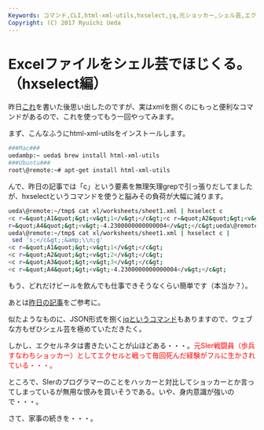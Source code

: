 ```yaml
---
Keywords: コマンド,CLI,html-xml-utils,hxselect,jq,元ショッカー,シェル芸,エクシェル芸
Copyright: (C) 2017 Ryuichi Ueda
---
```


# Excelファイルをシェル芸でほじくる。（hxselect編）
昨日<a href="http://blog.ueda.asia/?p=2398" title="Excelファイルをシェル芸でほじくる。ただしエクセル方眼紙は後日ということで。" target="_blank">これ</a>を書いた後思い出したのですが、実はxmlを捌くのにもっと便利なコマンドがあるので、これを使ってもう一回やってみます。



まず、こんなふうにhtml-xml-utilsをインストールします。
```bash
###Mac###
uedambp:~ ueda$ brew install html-xml-utils
###Ubuntu###
root\@remote:~# apt-get install html-xml-utils
```

<!--more-->

んで、昨日の記事では「c」という要素を無理矢理grepで引っ張りだしてましたが、hxselectというコマンドを使うと脳みその負荷が大幅に減ります。
```bash
ueda\@remote:~/tmp$ cat xl/worksheets/sheet1.xml | hxselect c
<c r=&quot;A1&quot;&gt;<v&gt;1</v&gt;</c&gt;<c r=&quot;A2&quot;&gt;<v&gt;2</v&gt;</c&gt;<c r=&quot;A3&quot;&gt;<v&gt;3</v&gt;</c&gt;<c 
r=&quot;A4&quot;&gt;<v&gt;-4.2300000000000004</v&gt;</c&gt;ueda\@remote:~/tmp$
ueda\@remote:~/tmp$ cat xl/worksheets/sheet1.xml | hxselect c |
 sed 's;</c&gt;;&amp;\\n;g'
<c r=&quot;A1&quot;&gt;<v&gt;1</v&gt;</c&gt;
<c r=&quot;A2&quot;&gt;<v&gt;2</v&gt;</c&gt;
<c r=&quot;A3&quot;&gt;<v&gt;3</v&gt;</c&gt;
<c r=&quot;A4&quot;&gt;<v&gt;-4.2300000000000004</v&gt;</c&gt;
```
もう、どれだけビールを飲んでも仕事できそうなくらい簡単です（本当か？）。

あとは<a href="http://blog.ueda.asia/?p=2398" title="Excelファイルをシェル芸でほじくる。ただしエクセル方眼紙は後日ということで。" target="_blank">昨日の記事</a>をご参考に。

似たようなものに、JSON形式を捌く<a href="http://stedolan.github.io/jq/" target="_blank">jqというコマンド</a>もありますので、ウェブな方もぜひシェル芸を極めていただきたく。


しかし、エクセルネタは書きたいことが山ほどある・・・。<span style="color:red">元SIer戦闘員（歩兵すなわちショッカー）としてエクセルと戦って毎回死んだ経験がフルに生かされている・・・。</span>

ところで、SIerのプログラマーのことをハッカーと対比してショッカーとか言ってしまっているが無用な恨みを買いそうである。いや、身内意識が強いので・・・。


さて、家事の続きを・・・。
